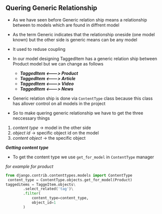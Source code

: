 ## Quering Generic Relationship

- As we have seen before Generic relation ship means a relationship between to models which are found in diffrent model
- As the term  Generic indicates  that the relationship oneside (one model known) but the other side is generic means can be any model
- It used to reduse coupling
- In our model designing  TaggedItem has a generic relation ship  between Product model but we can change as follows

    - ___TaggedItem <---> Product___
    - ___TaggedItem <---> Article___
    - ___TaggedItem <---> Video___
    - ___TaggedItem <---> News___

- Generic relation ship is done via `ContentType` class because this class has allover control on all models in the project

- So to make quering generic relationship we have to get the three neccessary things

1. _content type_ -> model in the other side
2. _object id_ -> specific object id  on the model
3. _content object_ -> the specific object 

___Getting content type___

- To get the content type we use `get_for_model` in `ContentType` manager

_for example for product_

```python
from django.contrib.contenttypes.models import ContentType
 content_type = ContentType.objects.get_for_model(Product)
taggeditems = TaggeItem.objects\
        .select_related('tag')\
        .filter(
            content_type=content_type,
            object_id=1
        )
```